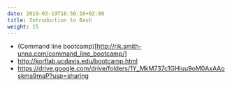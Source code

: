 ```yaml
---
date: 2019-03-19T16:50:16+02:00
title: Introduction to Bash
weight: 15
---
```


- (Command line bootcamp)[http://rik.smith-unna.com/command_line_bootcamp/]
- http://korflab.ucdavis.edu/bootcamp.html
- https://drive.google.com/drive/folders/1Y_MkM737c1GHIuu9oM0AxAAoskms9maP?usp=sharing
